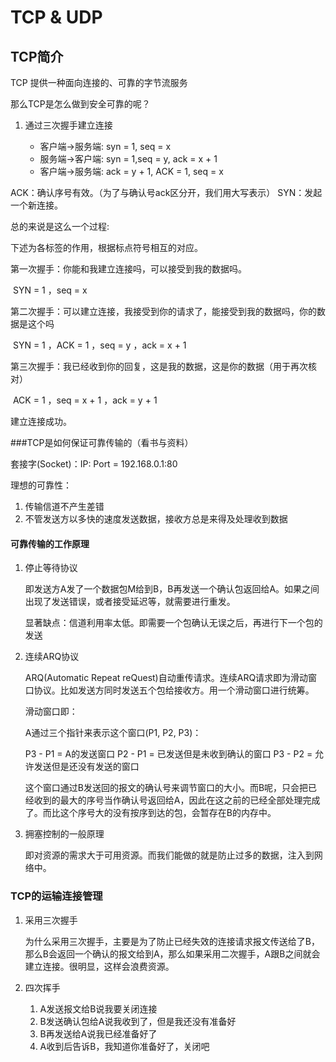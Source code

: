 # TCP & UDP

## TCP简介

TCP 提供一种面向连接的、可靠的字节流服务

那么TCP是怎么做到安全可靠的呢？

1.  通过三次握手建立连接
	
	* 客户端->服务端: syn = 1, seq = x
	* 服务端->客户端: syn = 1,seq = y, ack = x + 1
	* 客户端->服务端: ack = y + 1,  ACK = 1,  seq = x

ACK：确认序号有效。（为了与确认号ack区分开，我们用大写表示）
SYN：发起一个新连接。

总的来说是这么一个过程:

下述为各标签的作用，根据标点符号相互的对应。

第一次握手：你能和我建立连接吗，可以接受到我的数据吗。

​ SYN = 1 ，seq = x

第二次握手：可以建立连接，我接受到你的请求了，能接受到我的数据吗，你的数据是这个吗

​ SYN = 1 ，ACK = 1 ，seq = y ，ack = x + 1

第三次握手：我已经收到你的回复，这是我的数据，这是你的数据（用于再次核对）

​ ACK = 1 ，seq = x + 1 ，ack = y + 1

建立连接成功。

###TCP是如何保证可靠传输的（看书与资料）

套接字(Socket)：IP: Port = 192.168.0.1:80

理想的可靠性：

1. 传输信道不产生差错
2. 不管发送方以多快的速度发送数据，接收方总是来得及处理收到数据

#### 可靠传输的工作原理

1. 停止等待协议

	即发送方A发了一个数据包M给到B，B再发送一个确认包返回给A。如果之间出现了发送错误，或者接受延迟等，就需要进行重发。
	
	显著缺点：信道利用率太低。即需要一个包确认无误之后，再进行下一个包的发送
	
2. 连续ARQ协议

	ARQ(Automatic Repeat reQuest)自动重传请求。连续ARQ请求即为滑动窗口协议。比如发送方同时发送五个包给接收方。用一个滑动窗口进行统筹。
	
	滑动窗口即：
	
	A通过三个指针来表示这个窗口(P1, P2, P3)：
	
	P3 - P1 = A的发送窗口
	P2 - P1 = 已发送但是未收到确认的窗口
	P3 - P2 = 允许发送但是还没有发送的窗口
	
	这个窗口通过B发送回的报文的确认号来调节窗口的大小。而B呢，只会把已经收到的最大的序号当作确认号返回给A，因此在这之前的已经全部处理完成了。而比这个序号大的没有按序到达的包，会暂存在B的内存中。
	
3. 拥塞控制的一般原理

	即对资源的需求大于可用资源。而我们能做的就是防止过多的数据，注入到网络中。
	
### TCP的运输连接管理

1. 采用三次握手

	为什么采用三次握手，主要是为了防止已经失效的连接请求报文传送给了B，那么B会返回一个确认的报文给到A，那么如果采用二次握手，A跟B之间就会建立连接。很明显，这样会浪费资源。
	
2. 四次挥手

	1. A发送报文给B说我要关闭连接
	2. B发送确认包给A说我收到了，但是我还没有准备好
	3. B再发送给A说我已经准备好了
	4. A收到后告诉B，我知道你准备好了，关闭吧


	